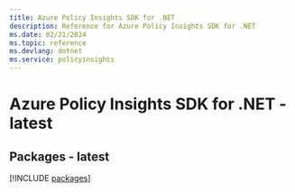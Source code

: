 ```yaml
---
title: Azure Policy Insights SDK for .NET
description: Reference for Azure Policy Insights SDK for .NET
ms.date: 02/21/2024
ms.topic: reference
ms.devlang: dotnet
ms.service: policyinsights
---
```

# Azure Policy Insights SDK for .NET - latest
## Packages - latest
[!INCLUDE [packages](policy-insights-index.md)]